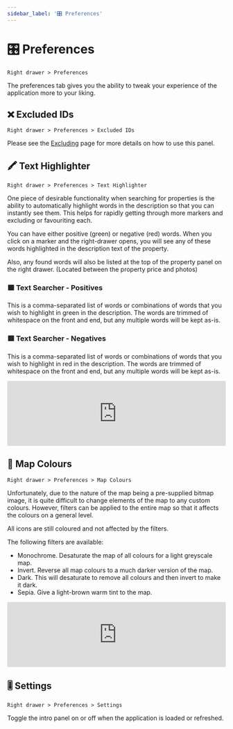 ```yaml
---
sidebar_label: '🎛 Preferences'
---
```


# 🎛 Preferences

`Right drawer > Preferences`

The preferences tab gives you the ability to tweak your experience of the application more to your liking. 

## ❌ Excluded IDs

`Right drawer > Preferences > Excluded IDs`

Please see the [Excluding](/docs/Features/excluding) page for more details on how to use this panel.

## 🖍 Text Highlighter

`Right drawer > Preferences > Text Highlighter`

One piece of desirable functionality when searching for properties is the ability to automatically highlight words in the description so that you can instantly see them. This helps for rapidly getting through more markers and excluding or favouriting each.

You can have either positive (green) or negative (red) words. When you click on a marker and the right-drawer opens, you will see any of these words highlighted in the description text of the property.

Also, any found words will also be listed at the top of the property panel on the right drawer. (Located between the property price and photos)

### 🟩 Text Searcher - Positives

This is a comma-separated list of words or combinations of words that you wish to highlight in green in the description. The words are trimmed of whitespace on the front and end, but any multiple words will be kept as-is.


### 🟥 Text Searcher - Negatives

This is a comma-separated list of words or combinations of words that you wish to highlight in red in the description. The words are trimmed of whitespace on the front and end, but any multiple words will be kept as-is.

<iframe width="100%" class="h-96" src="https://www.youtube.com/embed/gUEUMh_F4RE" title="YouTube video player" frameborder="0" allow="accelerometer; autoplay; clipboard-write; encrypted-media; gyroscope; picture-in-picture" allowfullscreen></iframe>

## 🌈 Map Colours

`Right drawer > Preferences > Map Colours`

Unfortunately, due to the nature of the map being a pre-supplied bitmap image, it is quite difficult to change elements of the map to any custom colours. However, filters can be applied to the entire map so that it affects the colours on a general level.

All icons are still coloured and not affected by the filters.

The following filters are available:

- Monochrome. Desaturate the map of all colours for a light greyscale map. 
- Invert. Reverse all map colours to a much darker version of the map.
- Dark. This will desaturate to remove all colours and then invert to make it dark.
- Sepia. Give a light-brown warm tint to the map.

<iframe width="100%" class="h-96" src="https://www.youtube.com/embed/hGuLMEA3qf4" title="YouTube video player" frameborder="0" allow="accelerometer; autoplay; clipboard-write; encrypted-media; gyroscope; picture-in-picture" allowfullscreen></iframe>

## 🎚 Settings

`Right drawer > Preferences > Settings`

Toggle the intro panel on or off when the application is loaded or refreshed.
